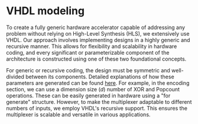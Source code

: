 VHDL modeling
======

To create a fully generic hardware accelerator capable of addressing any problem without relying on High-Level Synthesis (HLS), we extensively use VHDL. 
Our approach involves implementing designs in a highly generic and recursive manner. This allows for flexibility and scalability in hardware coding, 
and every significant or parameterizable component of the architecture is constructed using one of these two foundational concepts.

For generic or recursive coding, the design must be symmetric and well-divided between its components. 
Detailed explanations of how these parameters are generated can be found [here](./.md).
For example, in the encoding section, we can use a dimension size (_d_) number of XOR and Popcount operations. 
These can be easily generated in hardware using a "for generate" structure.
However, to make the multiplexer adaptable to different numbers of inputs, we employ VHDL's recursive support. 
This ensures the multiplexer is scalable and versatile in various applications.
